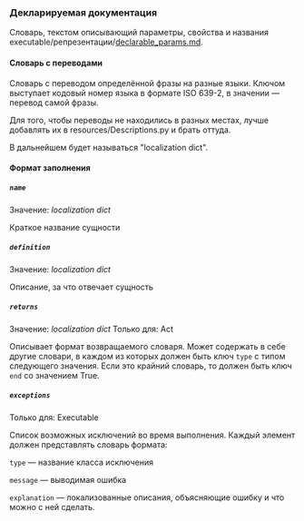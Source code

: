 ### Декларируемая документация

Словарь, текстом описывающий параметры, свойства и названия executable/репрезентации/[declarable_params.md](параметра).

#### Словарь с переводами

Словарь с переводом определённой фразы на разные языки. Ключом выступает кодовый номер языка в формате ISO 639-2, в значении — перевод самой фразы.

Для того, чтобы переводы не находились в разных местах, лучше добавлять их в resources/Descriptions.py и брать оттуда.

В дальнейшем будет называться "localization dict".

#### Формат заполнения

##### `name`

Значение: _localization dict_

Краткое название сущности

##### `definition`

Значение: _localization dict_

Описание, за что отвечает сущность

##### `returns`

Значение: _localization dict_
Только для: Act

Описывает формат возвращаемого словаря. Может содержать в себе другие словари, в каждом из которых должен быть ключ `type` с типом следующего значения. Если это крайний словарь, то должен быть ключ `end` со значением True.

##### `exceptions`

Только для: Executable

Список возможных исключений во время выполнения. Каждый элемент должен представлять словарь формата:

`type` — название класса исключения

`message` — выводимая ошибка

`explanation` — локализованные описания, объясняющие ошибку и что можно с ней сделать.

